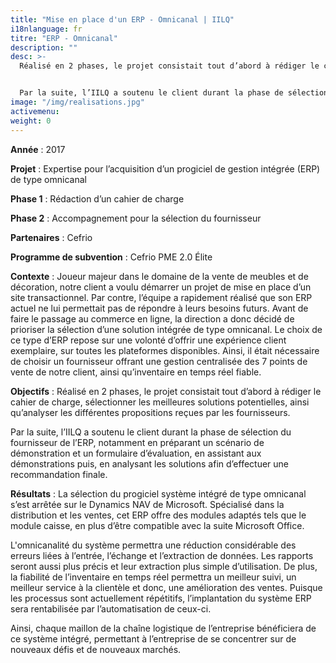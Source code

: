 ```yaml
---
title: "Mise en place d'un ERP - Omnicanal | IILQ"
i18nlanguage: fr
titre: "ERP - Omnicanal"
description: ""
desc: >-
  Réalisé en 2 phases, le projet consistait tout d’abord à rédiger le cahier de charge, sélectionner les meilleures solutions potentielles, ainsi qu’analyser les différentes propositions reçues par les fournisseurs. 


  Par la suite, l’IILQ a soutenu le client durant la phase de sélection du fournisseur de l’ERP, notamment en préparant un scénario de démonstration et un formulaire d’évaluation, en assistant aux démonstrations puis, en analysant les solutions afin d’effectuer une recommandation finale. 
image: "/img/realisations.jpg"
activemenu:
weight: 0
---
```


**Année** : 2017

**Projet** : Expertise pour l’acquisition d’un progiciel de gestion intégrée (ERP) de type omnicanal

**Phase 1** : Rédaction d’un cahier de charge 

**Phase 2** : Accompagnement pour la sélection du fournisseur

**Partenaires** : Cefrio

**Programme de subvention** : Cefrio PME 2.0 Élite

**Contexte** : Joueur majeur dans le domaine de la vente de meubles et de décoration, notre client a voulu démarrer un projet de mise en place d’un site transactionnel. Par contre, l’équipe a rapidement réalisé que son ERP actuel ne lui permettait pas de répondre à leurs besoins futurs. Avant de faire le passage au commerce en ligne, la direction a donc décidé de prioriser la sélection d’une solution intégrée de type omnicanal. Le choix de ce type d’ERP repose sur une volonté d’offrir une expérience client exemplaire, sur toutes les plateformes disponibles. Ainsi, il était nécessaire de choisir un fournisseur offrant une gestion centralisée des 7 points de vente de notre client, ainsi qu’inventaire en temps réel fiable.

**Objectifs** : Réalisé en 2 phases, le projet consistait tout d’abord à rédiger le cahier de charge, sélectionner les meilleures solutions potentielles, ainsi qu’analyser les différentes propositions reçues par les fournisseurs. 

Par la suite, l’IILQ a soutenu le client durant la phase de sélection du fournisseur de l’ERP, notamment en préparant un scénario de démonstration et un formulaire d’évaluation, en assistant aux démonstrations puis, en analysant les solutions afin d’effectuer une recommandation finale. 

**Résultats** : La sélection du progiciel système intégré de type omnicanal s’est arrêtée sur le Dynamics NAV de Microsoft. Spécialisé dans la distribution et les ventes, cet ERP offre des modules adaptés tels que le module caisse, en plus d’être compatible avec la suite Microsoft Office. 

L'omnicanalité du système permettra une réduction considérable des erreurs liées à l’entrée, l’échange et l’extraction de données. Les rapports seront aussi plus précis et leur extraction plus simple d’utilisation. De plus, la fiabilité de l’inventaire en temps réel permettra un meilleur suivi, un meilleur service à la clientèle et donc, une amélioration des ventes. Puisque les processus sont actuellement répétitifs, l’implantation du système ERP sera rentabilisée par l’automatisation de ceux-ci.

Ainsi, chaque maillon de la chaîne logistique de l’entreprise bénéficiera de ce système intégré, permettant à l’entreprise de se concentrer sur de nouveaux défis et de nouveaux marchés.
